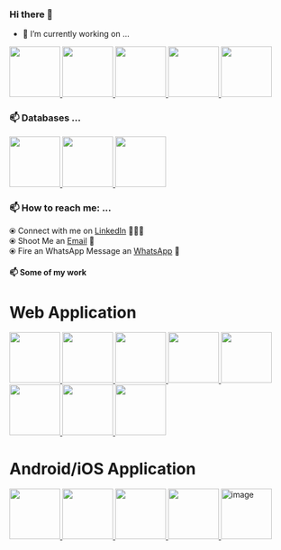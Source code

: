 ### Hi there 👋

- 🔭 I’m currently working on ...
<p float="left">
  <a href="https://nodejs.org/en/" target="_blank" >
    <img src="https://cdn.iconscout.com/icon/free/png-512/node-js-3-1174937.png"  height="90" />
  </a>
  <a href="https://reactjs.org" target="_blank" >
    <img src="https://reactjs.org/icons/icon-256x256.png?v=f4d46f030265b4c48a05c999b8d93791"  height="90" />
  </a>
  <a href="https://redux.js.org/" target="_blank" >
    <img src="https://pagepro.co/blog/wp-content/uploads/2019/12/redux.png"  height="90" />
  </a>
  <a href="https://www.apollographql.com/" target="_blank" >
    <img src="https://cdn.worldvectorlogo.com/logos/apollo-graphql-1.svg"  height="90" />
  </a>
  <a href="https://www.w3.org/wiki/The_web_standards_model_-_HTML_CSS_and_JavaScript" target="_blank" >
    <img src="https://raw.githubusercontent.com/itsksaurabh/itsksaurabh/master/assets/html-css-js.png"  height="90" />
  </a>
 </p>

### 📫 Databases ...
<p float="left">
  <a href="https://www.mongodb.com/" target="_blank" >
    <img src="https://raw.githubusercontent.com/itsksaurabh/itsksaurabh/master/assets/mongo.gif"  height="90" />
  </a>
  <a href="https://www.mysql.com/" target="_blank" >
    <img src="https://download.logo.wine/logo/MySQL/MySQL-Logo.wine.png"  height="90" />
  </a>

  <a href="https://www.postgresql.org/" target="_blank" >
    <img src="https://upload.wikimedia.org/wikipedia/commons/thumb/2/29/Postgresql_elephant.svg/540px-Postgresql_elephant.svg.png"  height="90" />
  </a>
</p>


### 📫 How to reach me: ...

  ⦿ Connect with me on [LinkedIn](https://www.linkedin.com/in/mxshahan/) 👨🏻‍💻 <br>
  ⦿ Shoot Me an [Email](mailto:mx.shahan@gmail.com) 💌 <br>
  ⦿ Fire an WhatsApp Message an [WhatsApp](https://wa.me/+8801625122564) 💌 <br>
<!--
**shahan953/shahan953** is a ✨ _special_ ✨ repository because its `README.md` (this file) appears on your GitHub profile.

Here are some ideas to get you started:

- 🔭 I’m currently working on ...
- 🌱 I’m currently learning ...
- 👯 I’m looking to collaborate on ...
- 🤔 I’m looking for help with ...
- 💬 Ask me about ...
- 📫 How to reach me: ...
- 😄 Pronouns: ...
- ⚡ Fun fact: ...
-->


#### 📫 Some of my work
<h1>Web Application</h1>
<p float="left">
<a href="https://freight.kargo.tech/" target="_blank" >
<img src="https://user-images.githubusercontent.com/28594271/188825351-ae6144d3-8b3e-4c5e-a981-20d25b8d0932.png" height="90"/>
</a>

  <a href="https://www.fiverr.com/share/qqmVxX" target="_blank" >
  <img src="https://fiverr-res.cloudinary.com/images/t_smartwm/t_main1,q_auto,f_auto,q_auto,f_auto/attachments/delivery/asset/ff77792dcf675fdbe6200f4b897b2182-1568108556/screenshot_1/develop-web-based-nodejs-application.png"  height="90" />
</a>
<a href="https://www.fiverr.com/share/Y4pgW4" target="_blank" >
  <img src="https://fiverr-res.cloudinary.com/images/t_smartwm/t_main1,q_auto,f_auto,q_auto,f_auto/attachments/delivery/asset/bc34c96d83a8630b1262bfe8a7a221eb-1562870910/65805240_2428128330752763_1724265915773616128_n/develop-web-based-nodejs-application.png"  height="90" />
</a>
<a href="https://www.fiverr.com/share/Y4pgW4" target="_blank" >
  <img src="https://fiverr-res.cloudinary.com/images/t_smartwm/t_main1,q_auto,f_auto,q_auto,f_auto/attachments/delivery/asset/f8dbfc7c23cc30db72aa88d809f1e5ab-1557620805/react-deal-stryker/develop-web-based-nodejs-application.png"  height="90" />
</a>
  <a href="https://www.fiverr.com/share/Y4pgW4" target="_blank" >
  <img src="https://fiverr-res.cloudinary.com/images/t_smartwm/t_main1,q_auto,f_auto,q_auto,f_auto/attachments/delivery/asset/3b1a2e2a9b4b8204a6007b16add67676-1633364023/Screenshot%202021-10-04%20at%2010.12.59%20PM/develop-web-based-nodejs-application.png"  height="90" />
</a>
    <a href="https://www.fiverr.com/share/Y4pgW4" target="_blank" >
  <img src="https://fiverr-res.cloudinary.com/images/t_smartwm/t_main1,q_auto,f_auto,q_auto,f_auto/attachments/delivery/asset/adc35febab2607529db88597279addf3-1626167564/yellowcarte-web/develop-web-based-nodejs-application.png"  height="90" />
</a>
<a href="https://www.fiverr.com/share/Y4pgW4" target="_blank" >
<img src="https://fiverr-res.cloudinary.com/images/t_smartwm/t_main1,q_auto,f_auto,q_auto,f_auto/attachments/delivery/asset/0b7e7b99737da5523be93b4348a36142-1606989685/screenshot_3/develop-web-based-nodejs-application.png" caption="vue js"  height="90" />
</a>

<a href="https://www.fiverr.com/share/Y4pgW4" target="_blank" >
<img src="https://fiverr-res.cloudinary.com/images/t_smartwm/t_main1,q_auto,f_auto,q_auto,f_auto/attachments/delivery/asset/ee51e10177d29b2ea1b3a773a5138fcc-1591907880/lamda/develop-web-based-nodejs-application.png" caption="aws lamda"  height="90" />
</a>


</p>

<h1>Android/iOS Application</h1>
<p float="left">
  <a href="https://www.fiverr.com/share/xl16Ex" target="_blank" >
  <img src="https://fiverr-res.cloudinary.com/images/t_smartwm/t_main1,q_auto,f_auto,q_auto,f_auto/attachments/delivery/asset/062f0cd500f8e57569b110b137fcbe54-1599489150/mockup/design-and-develop-android-and-ios-app-with-react-native.png"  height="90" />
  </a>
    <a href="https://www.fiverr.com/share/xl16Ex" target="_blank" >
  <img src="https://fiverr-res.cloudinary.com/images/t_smartwm/t_main1,q_auto,f_auto,q_auto,f_auto/attachments/delivery/asset/8d93cb6543728c350e78852da0e080bc-1591908509/andoid_upload/develop-web-based-nodejs-application.png"  height="90" />
  </a>
      <a href="https://www.fiverr.com/share/xl16Ex" target="_blank" >
  <img src="https://fiverr-res.cloudinary.com/images/t_smartwm/t_main1,q_auto,f_auto,q_auto,f_auto/attachments/delivery/asset/867266505aeeccbc8a76a7d7ffcce3d8-1590172386/pwa/develop-web-based-nodejs-application.png"  height="90" />
  </a>
  
  <a href="https://play.google.com/store/apps/details?id=tech.kargo.shipper&hl=en&gl=US" target="_blank">
  <img src="https://play-lh.googleusercontent.com/5yREO7gGT4AsXENtKWaMd0RdyJ0AJBkMyGNVfpZ_ew2NFKY1jnFlnzm2fXNxmLlakA=w5120-h2880-rw" height="90"/>
  </a>
  
  <a href="https://apps.apple.com/us/app/bridal-network/id1571868476?platform=iphone" target="_blank">
  <img height="90" alt="image" src="https://user-images.githubusercontent.com/28594271/188824205-76ba131a-22fa-4ab8-86cd-bd2abf734a29.png">
  </a>
  
</p>
